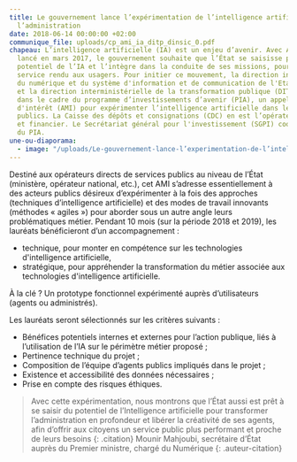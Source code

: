 ```yaml
---
title: Le gouvernement lance l’expérimentation de l’intelligence artificielle dans
  l’administration
date: 2018-06-14 00:00:00 +02:00
communique_file: uploads/cp_ami_ia_ditp_dinsic_0.pdf
chapeau: L’intelligence artificielle (IA) est un enjeu d’avenir. Avec AI for humanity,
  lancé en mars 2017, le gouvernement souhaite que l’État se saisisse pleinement du
  potentiel de l’IA et l’intègre dans la conduite de ses missions, pour un meilleur
  service rendu aux usagers. Pour initier ce mouvement, la direction interministérielle
  du numérique et du système d'information et de communication de l'Etat (DINSIC)
  et la direction interministérielle de la transformation publique (DITP) lancent,
  dans le cadre du programme d’investissements d’avenir (PIA), un appel à manifestation
  d'intérêt (AMI) pour expérimenter l’intelligence artificielle dans les services
  publics. La Caisse des dépôts et consignations (CDC) en est l’opérateur administratif
  et financier. Le Secrétariat général pour l'investissement (SGPI) coordonne l’ensemble
  du PIA.
une-ou-diaporama:
  - image: "/uploads/Le-gouvernement-lance-l’experimentation-de-l’intelligence-artificielle-dans-l’administration.jpeg"
---
```


Destiné aux opérateurs directs de services publics au niveau de l’État (ministère, opérateur national, etc.), cet AMI
s’adresse essentiellement à des acteurs publics désireux d’expérimenter à la fois des approches (techniques
d’intelligence artificielle) et des modes de travail innovants (méthodes « agiles ») pour aborder sous un autre angle
leurs problématiques métier. Pendant 10 mois (sur la période 2018 et 2019), les lauréats bénéficieront
d’un accompagnement :

* technique, pour monter en compétence sur les technologies d'intelligence artificielle,
* stratégique, pour appréhender la transformation du métier associée aux technologies d'intelligence artificielle.
 

À la clé ? Un prototype fonctionnel expérimenté auprès d’utilisateurs (agents ou administrés).

Les lauréats seront sélectionnés sur les critères suivants :

* Bénéfices potentiels internes et externes pour l’action publique, liés à l’utilisation de l’IA sur le périmètre métier proposé ;
* Pertinence technique du projet ;
* Composition de l’équipe d’agents publics impliqués dans le projet ;
* Existence et accessibilité des données nécessaires ;
* Prise en compte des risques éthiques.

> Avec cette expérimentation, nous montrons que l’État aussi est prêt à se saisir du potentiel de l’Intelligence
artificielle pour transformer l’administration en profondeur et libérer la créativité de ses agents, afin d’offrir
aux citoyens un service public plus performant et proche de leurs besoins
{: .citation}
> Mounir Mahjoubi, secrétaire d’État auprès du Premier ministre, chargé du Numérique
{: .auteur-citation}



